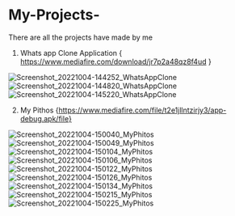 # My-Projects-
There are all the projects  have made by me 



1. Whats app Clone Application { https://www.mediafire.com/download/jr7p2a48qz8f4ud }


![Screenshot_20221004-144252_WhatsAppClone](https://user-images.githubusercontent.com/88821760/193785349-bf0bb196-7a51-4404-aa60-605c70ed880e.jpg)
![Screenshot_20221004-144820_WhatsAppClone](https://user-images.githubusercontent.com/88821760/193785362-056891c8-4399-4bda-9d8a-bce2e5702d5e.jpg)
![Screenshot_20221004-145220_WhatsAppClone](https://user-images.githubusercontent.com/88821760/193785367-8a2bc36a-ed01-40f6-a725-b1faeccc8643.jpg)


2. My Pithos {https://www.mediafire.com/file/t2e1jllntzirjy3/app-debug.apk/file}

![Screenshot_20221004-150040_MyPhitos](https://user-images.githubusercontent.com/88821760/193787134-bca0a1d6-207b-44e1-a737-df6a9c94e693.jpg)
![Screenshot_20221004-150049_MyPhitos](https://user-images.githubusercontent.com/88821760/193787145-c4ae9e2b-c046-4b63-a267-08edb16ebdb7.jpg)
![Screenshot_20221004-150104_MyPhitos](https://user-images.githubusercontent.com/88821760/193787148-73611238-2f0d-43fa-acfb-6a41733be842.jpg)
![Screenshot_20221004-150106_MyPhitos](https://user-images.githubusercontent.com/88821760/193787150-9277852f-20fc-44e8-8e50-c4e49282e236.jpg)
![Screenshot_20221004-150122_MyPhitos](https://user-images.githubusercontent.com/88821760/193787153-428dd6bf-9f13-4727-9c83-ad4994cd2f1b.jpg)
![Screenshot_20221004-150126_MyPhitos](https://user-images.githubusercontent.com/88821760/193787158-a57dfd5f-6c47-4d2b-a642-99edf7f4f454.jpg)
![Screenshot_20221004-150134_MyPhitos](https://user-images.githubusercontent.com/88821760/193787163-478faddb-c52d-45de-affd-45b4ec11669a.jpg)
![Screenshot_20221004-150215_MyPhitos](https://user-images.githubusercontent.com/88821760/193787171-71f0f6b3-35d1-4d62-bac2-781a9820c991.jpg)
![Screenshot_20221004-150225_MyPhitos](https://user-images.githubusercontent.com/88821760/193787176-ae0bc9a0-f991-43d3-8508-0d1a476fbab6.jpg)
